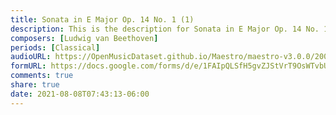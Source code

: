 ```yaml
---
title: Sonata in E Major Op. 14 No. 1 (1)
description: This is the description for Sonata in E Major Op. 14 No. 1 by Ludwig van Beethoven
composers: [Ludwig van Beethoven]
periods: [Classical]
audioURL: https://OpenMusicDataset.github.io/Maestro/maestro-v3.0.0/2009/MIDI-Unprocessed_17_R1_2009_01-03_ORIG_MID--AUDIO_17_R1_2009_17_R1_2009_01_WAV.midi
formURL: https://docs.google.com/forms/d/e/1FAIpQLSfH5gvZJStVrT9OsWTvbUl7Xo4r6Yrex6RXSsdbuW-NQL5iVg/viewform
comments: true
share: true
date: 2021-08-08T07:43:13-06:00
---
```


